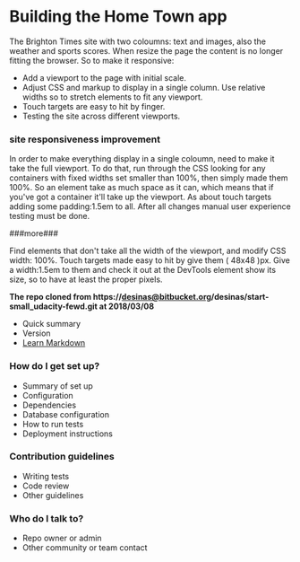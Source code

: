 # Building the Home Town app  #

The Brighton Times site with two coloumns: text and images,
also the weather and sports scores. When resize the page the content is no longer fitting the browser.
So to make it responsive:
- Add a <meta> viewport to the page with initial scale.
- Adjust CSS and markup to display in a single column. Use relative widths so to stretch elements to fit any viewport.
- Touch targets are easy to hit by finger.
- Testing the site across different viewports.

### site responsiveness improvement ###

In order to make everything display in a single coloumn, 
need to make it take the full viewport. To do that, run through the CSS looking for any containers 
with fixed widths set smaller than 100%, then simply made them 100%. So an element take as much space as it can, 
which means that if you've got a container it'll take up the viewport.
As about touch targets adding some padding:1.5em to all. After all changes manual user experience testing must be done.

###more###

Find elements that don't take all the width of the viewport,
and modify CSS width: 100%.
Touch targets made easy to hit by give them ( 48x48 )px. Give a width:1.5em to them and check it out at the DevTools element show its size, so to have at least the proper pixels.

**The repo cloned from https://desinas@bitbucket.org/desinas/start-small_udacity-fewd.git at 2018/03/08**

* Quick summary
* Version
* [Learn Markdown](https://bitbucket.org/tutorials/markdowndemo)

### How do I get set up? ###

* Summary of set up
* Configuration
* Dependencies
* Database configuration
* How to run tests
* Deployment instructions

### Contribution guidelines ###

* Writing tests
* Code review
* Other guidelines

### Who do I talk to? ###

* Repo owner or admin
* Other community or team contact
